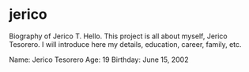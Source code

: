 # jerico
Biography of Jerico T.
Hello. This project is all about myself, Jerico Tesorero. I will introduce here my details, education, career, family, etc.

Name: Jerico Tesorero
Age: 19
Birthday: June 15, 2002

